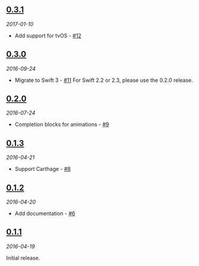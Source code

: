 ## [0.3.1](https://github.com/keithito/SimpleAnimation/releases/tag/0.3.1)
*2017-01-10*

- Add support for tvOS - [#12](https://github.com/keithito/SimpleAnimation/pull/12)


## [0.3.0](https://github.com/keithito/SimpleAnimation/releases/tag/0.3.0)
*2016-09-24*

- Migrate to Swift 3 - [#11](https://github.com/keithito/SimpleAnimation/pull/11)
  For Swift 2.2 or 2.3, please use the 0.2.0 release.


## [0.2.0](https://github.com/keithito/SimpleAnimation/releases/tag/0.2.0)
*2016-07-24*

- Completion blocks for animations - [#9](https://github.com/keithito/SimpleAnimation/pull/9)


## [0.1.3](https://github.com/keithito/SimpleAnimation/releases/tag/0.1.3)
*2016-04-21*

- Support Carthage - [#8](https://github.com/keithito/SimpleAnimation/pull/8)


## [0.1.2](https://github.com/keithito/SimpleAnimation/releases/tag/0.1.2)
*2016-04-20*

- Add documentation - [#6](https://github.com/keithito/SimpleAnimation/pull/6)


## [0.1.1](https://github.com/keithito/SimpleAnimation/releases/tag/0.1.1)
*2016-04-19*

Initial release.
